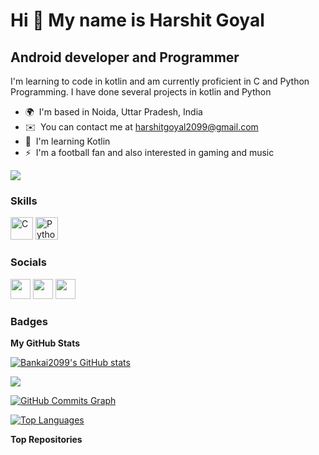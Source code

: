 Hi 👋 My name is Harshit Goyal
==============================

Android developer and Programmer
--------------------------------

I'm learning to code in kotlin and am currently proficient in C and Python Programming. I have done several projects in kotlin and Python

* 🌍  I'm based in Noida, Uttar Pradesh, India
* ✉️  You can contact me at [harshitgoyal2099@gmail.com](mailto:harshitgoyal2099@gmail.com)
* 🧠  I'm learning Kotlin
* ⚡  I'm a football fan and also interested in gaming and music

<a href="https://www.github.com/Bankai2099" target="_blank" rel="noreferrer"><img
src="https://img.shields.io/github/followers/Bankai2099?logo=github&style=for-the-badge&color=0891b2&labelColor=1c1917" /></a>

### Skills

<p align="left">
<a href="https://docs.microsoft.com/en-us/cpp/?view=msvc-170" target="_blank" rel="noreferrer"><img src="https://raw.githubusercontent.com/danielcranney/readme-generator/main/public/icons/skills/c-colored.svg" width="36" height="36" alt="C" /></a>
<a href="https://www.python.org/" target="_blank" rel="noreferrer"><img src="https://raw.githubusercontent.com/danielcranney/readme-generator/main/public/icons/skills/python-colored.svg" width="36" height="36" alt="Python" /></a>
</p>


### Socials

<p align="left"> <a href="https://www.github.com/Bankai2099" target="_blank" rel="noreferrer"><img src="https://raw.githubusercontent.com/danielcranney/readme-generator/main/public/icons/socials/github.svg" width="32" height="32" /></a> <a href="http://www.instagram.com/harshit_g_18" target="_blank" rel="noreferrer"><img src="https://raw.githubusercontent.com/danielcranney/readme-generator/main/public/icons/socials/instagram.svg" width="32" height="32" /></a> <a href="https://www.linkedin.com/in/harshit-goyal-1524b1232" target="_blank" rel="noreferrer"><img src="https://raw.githubusercontent.com/danielcranney/readme-generator/main/public/icons/socials/linkedin.svg" width="32" height="32" /></a></p>

### Badges

<b>My GitHub Stats</b>

<a href="http://www.github.com/Bankai2099"><img src="https://github-readme-stats.vercel.app/api?username=Bankai2099&show_icons=true&hide=&count_private=true&title_color=0891b2&text_color=ffffff&icon_color=0891b2&bg_color=1c1917&hide_border=true&show_icons=true" alt="Bankai2099's GitHub stats" /></a>

<a href="http://www.github.com/Bankai2099"><img src="https://github-readme-streak-stats.herokuapp.com/?user=Bankai2099&stroke=ffffff&background=1c1917&ring=0891b2&fire=0891b2&currStreakNum=ffffff&currStreakLabel=0891b2&sideNums=ffffff&sideLabels=ffffff&dates=ffffff&hide_border=true" /></a>

<a href="http://www.github.com/Bankai2099"><img src="https://activity-graph.herokuapp.com/graph?username=Bankai2099&bg_color=1c1917&color=ffffff&line=0891b2&point=ffffff&area_color=1c1917&area=true&hide_border=true&custom_title=GitHub%20Commits%20Graph" alt="GitHub Commits Graph" /></a>

<a href="https://github.com/Bankai2099" align="left"><img src="https://github-readme-stats.vercel.app/api/top-langs/?username=Bankai2099&langs_count=10&title_color=0891b2&text_color=ffffff&icon_color=0891b2&bg_color=1c1917&hide_border=true&locale=en&custom_title=Top%20%Languages" alt="Top Languages" /></a>

<b>Top Repositories</b>

<div width="100%" align="center"></div><br /><br /><br /><br /><br /><br /><br />

